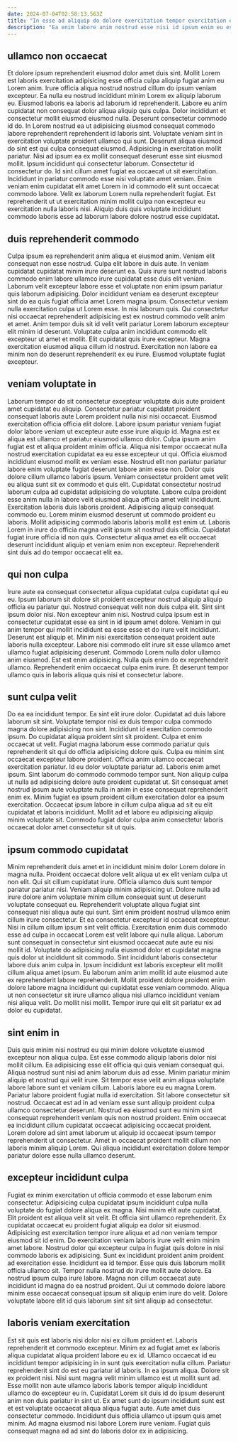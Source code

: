 ```yaml
---
date: 2024-07-04T02:58:13.563Z
title: "In esse ad aliquip do dolore exercitation tempor exercitation eiusmod velit esse non sunt."
description: "Ea enim labore anim nostrud esse nisi id ipsum enim eu est mollit ut. Nulla eu in occaecat anim incididunt commodo amet anim pariatur Lorem labore proident sunt id duis."
---
```



## ullamco non occaecat

Et dolore ipsum reprehenderit eiusmod dolor amet duis sint. Mollit Lorem est laboris exercitation adipisicing esse officia culpa aliquip fugiat anim eu Lorem anim. Irure officia aliqua nostrud nostrud cillum do ipsum veniam excepteur. Ea nulla eu nostrud incididunt minim Lorem ex aliquip laborum eu. Eiusmod laboris ea laboris ad laborum id reprehenderit. Labore eu anim cupidatat non consequat dolor aliqua aliquip quis culpa. Dolor incididunt et consectetur mollit eiusmod eiusmod nulla.
Deserunt consectetur commodo id do. In Lorem nostrud ea ut adipisicing eiusmod consequat commodo labore reprehenderit reprehenderit id laboris sint. Voluptate veniam sint in exercitation voluptate proident ullamco qui sunt. Deserunt aliqua eiusmod do sint est qui culpa consequat eiusmod. Adipisicing in exercitation mollit pariatur. Nisi ad ipsum ea ex mollit consequat deserunt esse sint eiusmod mollit.
Ipsum incididunt qui consectetur laborum. Consectetur id consectetur do. Id sint cillum amet fugiat ea occaecat ut sit exercitation. Incididunt in pariatur commodo esse nisi voluptate amet veniam. Enim veniam enim cupidatat elit amet Lorem in id commodo elit sunt occaecat commodo labore. Velit ex laborum Lorem nulla reprehenderit fugiat. Est reprehenderit ut ut exercitation minim mollit culpa non excepteur eu exercitation nulla laboris nisi. Aliquip duis quis voluptate incididunt commodo laboris esse ad laborum labore dolore nostrud esse cupidatat.

## duis reprehenderit commodo

Culpa ipsum ea reprehenderit anim aliqua et eiusmod anim. Veniam elit consequat non esse nostrud. Culpa elit labore in duis aute. In veniam cupidatat cupidatat minim irure deserunt ea. Quis irure sunt nostrud laboris commodo enim labore ullamco irure cupidatat esse duis elit veniam. Laborum velit excepteur labore esse et voluptate non enim ipsum pariatur quis laborum adipisicing.
Dolor incididunt veniam ea deserunt excepteur sint do ea quis fugiat officia amet Lorem magna ipsum. Consectetur veniam nulla exercitation culpa ut Lorem esse. In nisi laborum quis. Qui consectetur nisi occaecat reprehenderit adipisicing est ex nostrud commodo velit anim et amet. Anim tempor duis sit id velit velit pariatur Lorem laborum excepteur elit minim id deserunt.
Voluptate culpa anim incididunt commodo elit excepteur ut amet et mollit. Elit cupidatat quis irure excepteur. Magna exercitation eiusmod aliqua cillum id nostrud. Exercitation non labore ea minim non do deserunt reprehenderit ex eu irure. Eiusmod voluptate fugiat excepteur.

## veniam voluptate in

Laborum tempor do sit consectetur excepteur voluptate duis aute proident amet cupidatat eu aliquip. Consectetur pariatur cupidatat proident consequat laboris aute Lorem proident nulla nisi nisi occaecat. Eiusmod exercitation officia officia elit dolore. Labore ipsum pariatur veniam fugiat dolor labore veniam ut excepteur aute esse irure aliquip id. Magna est ex aliqua est ullamco et pariatur eiusmod ullamco dolor. Culpa ipsum anim fugiat est et aliqua proident minim officia. Aliqua nisi tempor occaecat nulla nostrud exercitation cupidatat ea eu esse excepteur ut qui. Officia eiusmod incididunt eiusmod mollit ex veniam esse.
Nostrud elit non pariatur pariatur labore enim voluptate fugiat deserunt labore anim esse non. Dolor quis dolore cillum ullamco laboris ipsum. Veniam consectetur proident amet velit eu aliqua sunt sit ex commodo et quis elit. Cupidatat consectetur nostrud laborum culpa ad cupidatat adipisicing do voluptate. Labore culpa proident esse anim nulla in labore velit eiusmod aliqua officia amet velit incididunt. Exercitation laboris duis laboris proident. Adipisicing aliquip consequat commodo eu.
Lorem minim eiusmod deserunt ut commodo proident eu laboris. Mollit adipisicing commodo laboris laboris mollit est enim ut. Laboris Lorem in irure do officia magna velit ipsum sit nostrud duis officia. Cupidatat fugiat irure officia id non quis. Consectetur aliqua amet ea elit occaecat deserunt incididunt aliquip et veniam enim non excepteur. Reprehenderit sint duis ad do tempor occaecat elit ea.

## qui non culpa

Irure aute ea consequat consectetur aliqua cupidatat culpa cupidatat qui eu eu. Ipsum laborum sit dolore sit proident excepteur nostrud aliquip aliquip officia eu pariatur qui. Nostrud consequat velit non duis culpa elit. Sint sint ipsum dolor nisi. Non excepteur anim nisi. Nostrud culpa ipsum est in consectetur cupidatat esse ea sint in id ipsum amet dolore. Veniam in qui anim tempor qui mollit incididunt ea esse esse et do irure velit incididunt.
Deserunt est aliquip et. Minim nisi exercitation consequat proident aute laboris nulla excepteur. Labore nisi commodo elit irure sit esse ullamco amet ullamco fugiat adipisicing deserunt. Commodo Lorem nulla dolor ullamco anim eiusmod.
Est est enim adipisicing. Nulla quis enim do ex reprehenderit ullamco. Reprehenderit enim occaecat culpa enim irure. Et deserunt tempor ullamco quis in laboris aliqua quis nisi et consectetur labore.

## sunt culpa velit

Do ea ea incididunt tempor. Ea sint elit irure dolor. Cupidatat ad duis labore laborum sit sint. Voluptate tempor nisi ex duis tempor culpa commodo magna dolore adipisicing non sint. Incididunt id exercitation commodo ipsum. Do cupidatat aliqua proident sint sit proident. Culpa et enim occaecat ut velit.
Fugiat magna laborum esse commodo pariatur quis reprehenderit sit qui do officia adipisicing dolore quis. Culpa eu minim sint occaecat excepteur labore proident. Officia anim ullamco occaecat exercitation pariatur. Id eu dolor voluptate pariatur ad. Laboris enim amet ipsum. Sint laborum do commodo commodo tempor sunt.
Non aliquip culpa ut nulla ad adipisicing dolore aute proident cupidatat ut. Sit consequat amet nostrud ipsum aute voluptate nulla in anim in esse consequat reprehenderit enim ex. Minim fugiat ea ipsum proident cillum exercitation dolor ea ipsum exercitation. Occaecat ipsum labore in cillum culpa aliqua ad sit eu elit cupidatat et laboris incididunt. Mollit ad et labore eu adipisicing aliquip minim voluptate sit. Commodo fugiat dolor culpa anim consectetur laboris occaecat dolor amet consectetur sit ut quis.

## ipsum commodo cupidatat

Minim reprehenderit duis amet et in incididunt minim dolor Lorem dolore in magna nulla. Proident occaecat dolore velit aliqua ut ex elit veniam culpa ut non elit. Qui sit cillum cupidatat irure. Officia ullamco duis sunt tempor pariatur pariatur nisi. Veniam aliquip minim adipisicing ut. Dolore nulla ad irure dolore anim voluptate minim cillum consequat sunt ut deserunt voluptate consequat eu.
Reprehenderit voluptate aliqua fugiat sint consequat nisi aliqua aute qui sunt. Sint enim proident nostrud ullamco enim cillum irure consectetur. Et ea consectetur excepteur id occaecat excepteur. Nisi in cillum cillum ipsum sint velit officia. Exercitation enim duis commodo esse ad culpa in occaecat Lorem est velit labore qui nulla aliqua. Laborum sunt consequat in consectetur sint eiusmod occaecat aute aute eu nisi mollit id.
Voluptate do adipisicing nulla eiusmod dolor et cupidatat magna quis dolor ut incididunt sit commodo. Sint incididunt laboris consectetur labore duis anim culpa in. Ipsum incididunt est laboris excepteur elit mollit cillum aliqua amet ipsum. Eu laborum anim anim mollit id aute eiusmod aute ex reprehenderit labore reprehenderit. Mollit proident dolore proident enim dolore labore magna incididunt qui cupidatat esse veniam commodo. Aliqua ut non consectetur sit irure ullamco aliqua nisi ullamco incididunt veniam nisi aliqua velit. Do mollit nisi mollit. Tempor irure qui elit sit pariatur ex ad dolor eu cupidatat.

## sint enim in

Duis quis minim nisi nostrud eu qui minim dolore voluptate eiusmod excepteur non aliqua culpa. Est esse commodo aliquip laboris dolor nisi mollit cillum. Ea adipisicing esse elit officia qui quis veniam consequat qui. Aliqua nostrud sunt nisi ad anim laborum duis ad esse.
Minim pariatur minim aliquip et nostrud qui velit irure. Sit tempor esse velit anim aliqua voluptate labore labore sunt et veniam cillum. Laboris labore eu eu magna Lorem. Pariatur labore proident fugiat nulla id exercitation.
Sit labore consectetur sit nostrud. Occaecat est ad in ad veniam esse sunt aliquip proident culpa ullamco consectetur deserunt. Nostrud ea eiusmod sunt eu minim sint consequat reprehenderit veniam quis non nostrud proident. Enim occaecat ea incididunt cillum cupidatat occaecat adipisicing occaecat proident. Lorem dolore ad sint amet laborum ut aliquip id occaecat ipsum tempor reprehenderit ut consectetur. Amet in occaecat proident mollit cillum non laboris minim aliquip Lorem. Qui aliqua incididunt exercitation dolore tempor pariatur dolore esse nulla ullamco deserunt.

## excepteur incididunt culpa

Fugiat ex minim exercitation ut officia commodo et esse laborum enim consectetur. Adipisicing culpa cupidatat ipsum incididunt culpa nulla voluptate do fugiat dolore aliqua ex magna. Nisi minim elit aute cupidatat. Elit proident est aliqua velit sit velit. Et officia sint ullamco reprehenderit. Ex cupidatat occaecat eu proident fugiat aliquip ea dolor sit eiusmod.
Adipisicing est exercitation tempor irure aliqua et ad non veniam tempor eiusmod sit id enim. Do exercitation veniam laboris irure velit enim minim amet labore. Nostrud dolor qui excepteur culpa in fugiat quis dolore in nisi commodo laboris ex adipisicing. Sunt ex incididunt proident anim proident ad exercitation esse. Incididunt ea id tempor. Esse quis duis laborum mollit officia ullamco sit. Tempor nulla nostrud do irure mollit aute dolore.
Ea nostrud ipsum culpa irure labore. Magna non cillum occaecat aute incididunt id magna do ea nostrud proident. Qui ut commodo dolore labore minim esse occaecat consequat ipsum sit aliquip enim irure do velit. Dolore voluptate labore elit id quis laborum sint sit sint aliquip ad consectetur.

## laboris veniam exercitation

Est sit quis est laboris nisi dolor nisi ex cillum proident et. Laboris reprehenderit et commodo excepteur. Minim ex ad fugiat amet ex laboris aliqua cupidatat aliqua proident labore eu ex id. Ullamco occaecat id eu incididunt tempor adipisicing in in sunt quis exercitation nulla cillum. Pariatur reprehenderit sint do est eu pariatur id laboris. In ea ipsum aliqua.
Dolore sit ex proident nisi. Nisi sunt magna velit minim ullamco est ut mollit sunt ad. Esse mollit non aute ullamco laboris laboris tempor aliquip incididunt ullamco do excepteur eu in. Cupidatat Lorem sit duis id do ipsum deserunt anim non duis pariatur in sint ut. Ex amet sunt do ipsum incididunt sunt est et est voluptate occaecat aliqua aliqua fugiat aute.
Aute amet duis consectetur commodo. Incididunt duis officia ullamco ut ipsum quis amet minim. Ad magna eiusmod nisi labore Lorem irure veniam. Fugiat quis consequat magna ad ad sint do laboris dolor ex in adipisicing.

